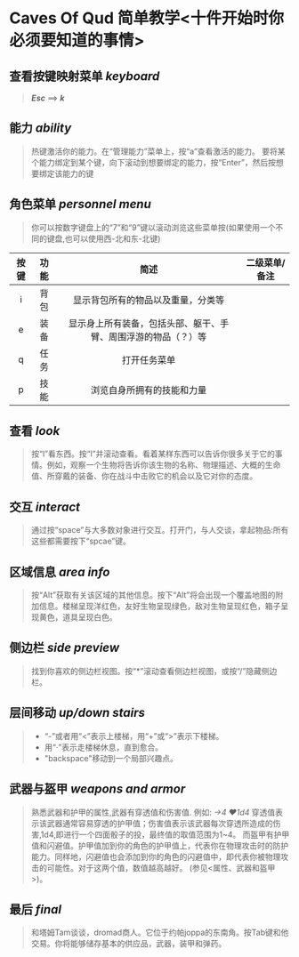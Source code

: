 # Caves Of Qud 简单教学<十件开始时你必须要知道的事情>

## 查看按键映射菜单 *keyboard*

>***Esc*** ==> ***k***

## 能力 *ability*

> 热键激活你的能力。在“管理能力”菜单上，按“a”查看激活的能力。
>要将某个能力绑定到某个键，向下滚动到想要绑定的能力，按“Enter”，然后按想要绑定该能力的键

## 角色菜单 *personnel menu*

>你可以按数字键盘上的“7”和“9”键以滚动浏览这些菜单按(如果使用一个不同的键盘,也可以使用西-北和东-北键)

|按键|功能|简述|二级菜单/备注|
|:----:|:----:|:----:|:----:|
|i|背包|显示背包所有的物品以及重量，分类等||
|e|装备|显示身上所有装备，包括头部、躯干、手臂、周围浮游的物品（？）等||
|q|任务|打开任务菜单||
|p|技能|浏览自身所拥有的技能和力量||

## 查看 *look*

>按“l”看东西。按“l”并滚动查看。看着某样东西可以告诉你很多关于它的事情。例如，观察一个生物将告诉你该生物的名称、物理描述、大概的生命值、所穿戴的装备、你在战斗中击败它的机会以及它对你的态度。

## 交互 *interact*

>通过按“space”与大多数对象进行交互。打开门，与人交谈，拿起物品:所有这些都需要按下“spcae”键。

## 区域信息 *area info*

>按“Alt”获取有关该区域的其他信息。按下“Alt”将会出现一个覆盖地图的附加信息。楼梯呈现洋红色，友好生物呈现绿色，敌对生物呈现红色，箱子呈现黄色，道具呈现白色。

## 侧边栏 *side preview*

> 找到你喜欢的侧边栏视图。按“*”滚动查看侧边栏视图，或按“/”隐藏侧边栏。

## 层间移动 *up/down stairs*

>* “-”或者用“<”表示上楼梯，用“+”或“>”表示下楼梯。
>* 用“·”表示走楼梯休息，直到愈合。
>* "backspace"移动到一个局部兴趣点。

## 武器与盔甲 *weapons and armor*

>熟悉武器和护甲的属性,武器有穿透值和伤害值.
>例如: *→4 ♥1d4*
>穿透值表示该武器通常容易穿透的护甲值；伤害值表示该武器每次穿透所造成的伤害,1d4,即进行一个四面骰子的投，最终值的取值范围为1~4。
>而盔甲有护甲值和闪避值。护甲值加到你的角色的护甲值上，代表你在物理攻击时的防护能力。同样地，闪避值也会添加到你的角色的闪避值中，即代表你被物理攻击的可能性。对于这两个值，数值越高越好。
>(参见<属性、武器和盔甲>)。

## 最后 *final*

> 和塔姆Tam谈谈，dromad商人。它位于约帕joppa的东南角。按Tab键和他交易。你将能够储存基本的供应品，武器，装甲和弹药。
